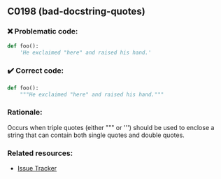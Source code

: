 ## C0198 (bad-docstring-quotes)

### :x: Problematic code:

```python
def foo():
    'He exclaimed "here" and raised his hand.'
```

### :heavy_check_mark: Correct code:

```python
def foo():
    """He exclaimed "here" and raised his hand."""
```

### Rationale:

Occurs when triple quotes (either """ or ''') should be used to enclose a string that can contain both single quotes and double quotes.

### Related resources:

- [Issue Tracker](https://github.com/PyCQA/pylint/issues?q=is%3Aissue+%22bad-docstring-quotes%22+OR+%22C0198%22)
